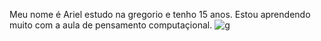 Meu nome é Ariel estudo na gregorio e tenho 15 anos.
 Estou aprendendo muito com a aula de pensamento computaçional.
![g](https://media.tenor.com/9xKDH0AzlxMAAAAi/dancing-letter-letter.gif)
